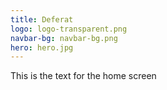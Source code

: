 ```yaml
---
title: Deferat
logo: logo-transparent.png
navbar-bg: navbar-bg.png
hero: hero.jpg
---
```


This is the text for the home screen